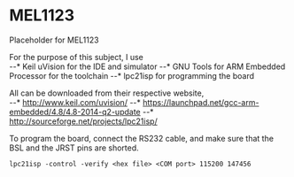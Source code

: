 MEL1123
=======

Placeholder for MEL1123

For the purpose of this subject, I use  
--* Keil uVision for the IDE and simulator
--* GNU Tools for ARM Embedded Processor for the toolchain
--* lpc21isp for programming the board

All can be downloaded from their respective website,  
--* http://www.keil.com/uvision/
--* https://launchpad.net/gcc-arm-embedded/4.8/4.8-2014-q2-update
--* http://sourceforge.net/projects/lpc21isp/

To program the board, connect the RS232 cable, and make sure that the BSL and the JRST pins are shorted.
```
lpc21isp -control -verify <hex file> <COM port> 115200 147456
```

